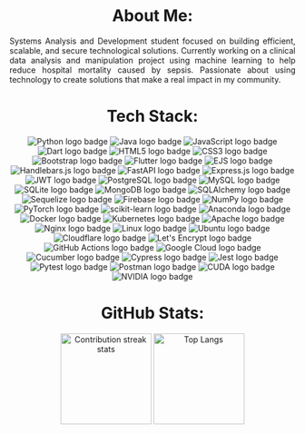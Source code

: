 <div align="center">
  <h1>About Me:</h1>
</div>

<div align="justify">
  <p>
  Systems Analysis and Development student focused on building efficient, scalable, and secure technological solutions.
  Currently working on a clinical data analysis and manipulation project using machine learning to help reduce hospital mortality caused by sepsis.
  Passionate about using technology to create solutions that make a real impact in my community.
  </p>
</div>

<div align="center">
  <h1>Tech Stack:</h1>
  <img src="https://img.shields.io/badge/Python-3670A0?style=flat&logo=python&logoColor=ffdd54" alt="Python logo badge" />
  <img src="https://img.shields.io/badge/Java-%23ED8B00.svg?style=flat&logo=openjdk&logoColor=white" alt="Java logo badge" />
  <img src="https://img.shields.io/badge/JavaScript-%23323330.svg?style=flat&logo=javascript&logoColor=%23F7DF1E" alt="JavaScript logo badge" />
  <img src="https://img.shields.io/badge/Dart-%230175C2.svg?style=flat&logo=dart&logoColor=white" alt="Dart logo badge" />

  <img src="https://img.shields.io/badge/HTML5-%23E34F26.svg?style=flat&logo=html5&logoColor=white" alt="HTML5 logo badge" />
  <img src="https://img.shields.io/badge/CSS3-%231572B6.svg?style=flat&logo=css3&logoColor=white" alt="CSS3 logo badge" />
  <img src="https://img.shields.io/badge/Bootstrap-%238511FA.svg?style=flat&logo=bootstrap&logoColor=white" alt="Bootstrap logo badge" />
  <img src="https://img.shields.io/badge/Flutter-%2302569B.svg?style=flat&logo=Flutter&logoColor=white" alt="Flutter logo badge" />
  <img src="https://img.shields.io/badge/EJS-%23B4CA65.svg?style=flat&logo=ejs&logoColor=black" alt="EJS logo badge" />
  <img src="https://img.shields.io/badge/Handlebars.js-%23000000?style=flat&logo=Handlebars.js&logoColor=white" alt="Handlebars.js logo badge" />

  <img src="https://img.shields.io/badge/FastAPI-005571?style=flat&logo=fastapi" alt="FastAPI logo badge" />
  <img src="https://img.shields.io/badge/Express.js-%23404d59.svg?style=flat&logo=express&logoColor=%2361DAFB" alt="Express.js logo badge" />
  <img src="https://img.shields.io/badge/JWT-black?style=flat&logo=JSON%20web%20tokens" alt="JWT logo badge" />

  <img src="https://img.shields.io/badge/Postgres-%23316192.svg?style=flat&logo=postgresql&logoColor=white" alt="PostgreSQL logo badge" />
  <img src="https://img.shields.io/badge/MySQL-4479A1.svg?style=flat&logo=mysql&logoColor=white" alt="MySQL logo badge" />
  <img src="https://img.shields.io/badge/SQLite-%2307405e.svg?style=flat&logo=sqlite&logoColor=white" alt="SQLite logo badge" />
  <img src="https://img.shields.io/badge/MongoDB-%234ea94b.svg?style=flat&logo=mongodb&logoColor=white" alt="MongoDB logo badge" />
  <img src="https://img.shields.io/badge/SQLAlchemy-D71F00?style=flat&logo=python&logoColor=white" alt="SQLAlchemy logo badge" />
  <img src="https://img.shields.io/badge/Sequelize-3B5998?style=flat&logo=sequelize&logoColor=white" alt="Sequelize logo badge" />
  <img src="https://img.shields.io/badge/Firebase-a08021?style=flat&logo=firebase&logoColor=ffcd34" alt="Firebase logo badge" />

  <img src="https://img.shields.io/badge/NumPy-%23013243.svg?style=flat&logo=numpy&logoColor=white" alt="NumPy logo badge" />
  <img src="https://img.shields.io/badge/PyTorch-%23EE4C2C.svg?style=flat&logo=PyTorch&logoColor=white" alt="PyTorch logo badge" />
  <img src="https://img.shields.io/badge/scikit--learn-%23F7931E.svg?style=flat&logo=scikit-learn&logoColor=white" alt="scikit-learn logo badge" />
  <img src="https://img.shields.io/badge/Anaconda-%2344A833.svg?style=flat&logo=anaconda&logoColor=white" alt="Anaconda logo badge" />

  <img src="https://img.shields.io/badge/Docker-%230db7ed.svg?style=flat&logo=docker&logoColor=white" alt="Docker logo badge" />
  <img src="https://img.shields.io/badge/Kubernetes-%23326ce5.svg?style=flat&logo=kubernetes&logoColor=white" alt="Kubernetes logo badge" />
  <img src="https://img.shields.io/badge/Apache-%23D42029.svg?style=flat&logo=apache&logoColor=white" alt="Apache logo badge" />
  <img src="https://img.shields.io/badge/Nginx-%23009639.svg?style=flat&logo=nginx&logoColor=white" alt="Nginx logo badge" />
  <img src="https://img.shields.io/badge/Linux-FCC624?style=flat&logo=linux&logoColor=black" alt="Linux logo badge" />
  <img src="https://img.shields.io/badge/Ubuntu-E95420?style=flat&logo=ubuntu&logoColor=white" alt="Ubuntu logo badge" />
  <img src="https://img.shields.io/badge/Cloudflare-F38020?style=flat&logo=cloudflare&logoColor=white" alt="Cloudflare logo badge" />
  <img src="https://img.shields.io/badge/Let's%20Encrypt-003A70?style=flat&logo=letsencrypt&logoColor=white" alt="Let's Encrypt logo badge" />

  <img src="https://img.shields.io/badge/GitHub%20Actions-%232671E5.svg?style=flat&logo=githubactions&logoColor=white" alt="GitHub Actions logo badge" />
  <img src="https://img.shields.io/badge/Google%20Cloud-%234285F4.svg?style=flat&logo=google-cloud&logoColor=white" alt="Google Cloud logo badge" />

  <img src="https://img.shields.io/badge/Cucumber-23D96C?style=flat&logo=cucumber&logoColor=white" alt="Cucumber logo badge" />
  <img src="https://img.shields.io/badge/Cypress-17202C?style=flat&logo=cypress&logoColor=white" alt="Cypress logo badge" />
  <img src="https://img.shields.io/badge/Jest-C21325?style=flat&logo=jest&logoColor=white" alt="Jest logo badge" />
  <img src="https://img.shields.io/badge/Pytest-0A9EDC?style=flat&logo=pytest&logoColor=white" alt="Pytest logo badge" />

  <img src="https://img.shields.io/badge/Postman-FF6C37?style=flat&logo=postman&logoColor=white" alt="Postman logo badge" />

  <img src="https://img.shields.io/badge/CUDA-000000.svg?style=flat&logo=nVIDIA&logoColor=green" alt="CUDA logo badge" />
  <img src="https://img.shields.io/badge/NVIDIA-%2376B900.svg?style=flat&logo=nVIDIA&logoColor=white" alt="NVIDIA logo badge" />
</div>

<div align="center">
  <h1>GitHub  Stats:</h1>
  <img
    src="https://nirzak-streak-stats.vercel.app/?user=diogotoporcov&theme=vue-dark&hide_border=true"
    alt="Contribution streak stats"
    height="160"
  />
  <img
    src="https://github-readme-stats.vercel.app/api/top-langs/?username=diogotoporcov&theme=vue-dark&hide_border=true&include_all_commits=false&count_private=false&layout=compact"
    alt="Top Langs"
    height="160"
  />
</div>

